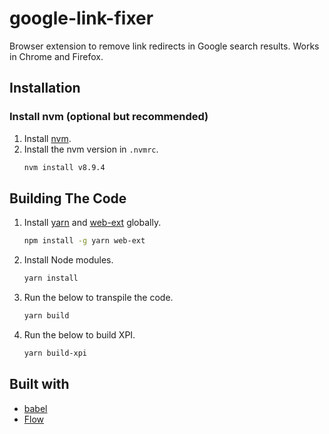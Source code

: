 # google-link-fixer

Browser extension to remove link redirects in Google search results.
Works in Chrome and Firefox.

## Installation

### Install nvm (optional but recommended)

1. Install [nvm](https://github.com/creationix/nvm#install-script).
1. Install the nvm version in `.nvmrc`.
    ```bash
    nvm install v8.9.4
    ```

## Building The Code

1. Install [yarn](https://yarnpkg.com/) and [web-ext](https://www.npmjs.com/package/web-ext) globally.
    ```bash
    npm install -g yarn web-ext
    ```
1. Install Node modules.
    ```bash
    yarn install
    ```
1. Run the below to transpile the code.
    ```bash
    yarn build
    ```
1. Run the below to build XPI.
    ```bash
    yarn build-xpi
    ```

## Built with

- [babel](https://babeljs.io/)
- [Flow](https://flow.org/)
